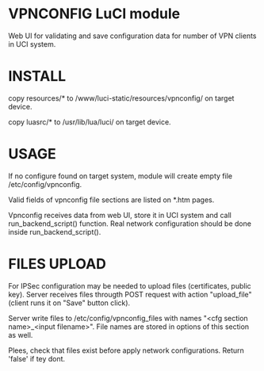 # VPNCONFIG LuCI module
Web UI for validating and save configuration data for number of VPN clients in UCI system.

# INSTALL
copy resources/* to /www/luci-static/resources/vpnconfig/ on target device.

copy luasrc/* to /usr/lib/lua/luci/ on target device.

# USAGE
If no configure found on target system, module will create empty file /etc/config/vpnconfig.

Valid fields of vpnconfig file sections are listed on *.htm pages.

Vpnconfig receives data from web UI, store it in UCI system and call run_backend_script() function. Real network configuration should be done inside run_backend_script().

# FILES UPLOAD
For IPSec configuration may be needed to upload files (certificates, public key). Server receives files througth POST request with action "upload_file" (client runs it on "Save" button click).

Server write files to /etc/config/vpnconfig_files with names "\<cfg section name\>_\<input filename\>". File names are stored in options of this section as well.

Plees, check that files exist before apply network configurations. Return 'false' if tey dont.
